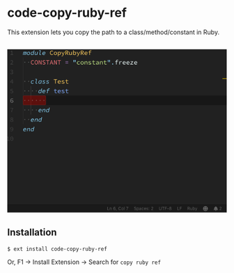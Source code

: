 # code-copy-ruby-ref

This extension lets you copy the path to a class/method/constant in Ruby.

<p align="center">
  <br />
  <img src="https://raw.githubusercontent.com/mickey/code-copy-ruby-ref/master/demo.gif" alt="Copy Ruby reference Preview" />
  <br />
</p>

## Installation
```
$ ext install code-copy-ruby-ref
```

Or, F1 → Install Extension → Search for `copy ruby ref`
